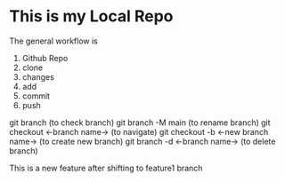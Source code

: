 # This is my Local Repo

The general workflow is 
1. Github Repo
2. clone
3. changes
4. add
5. commit
6. push

git branch (to check branch)
git branch -M main (to rename branch)
git checkout <-branch name-> (to navigate)
git checkout -b <-new branch name-> (to create new branch)
git branch -d <-branch name-> (to delete branch)

This is a new feature after shifting to feature1 branch